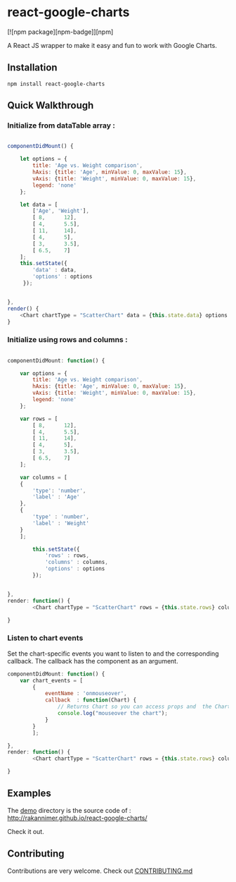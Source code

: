 # react-google-charts

[![npm package][npm-badge]][npm]


A React JS wrapper to make it easy and fun to work with Google Charts.


## Installation

```
npm install react-google-charts
```





## Quick Walkthrough

### Initialize from dataTable array : 

```javascript

componentDidMount() {

    let options = {
        title: 'Age vs. Weight comparison',
        hAxis: {title: 'Age', minValue: 0, maxValue: 15},
        vAxis: {title: 'Weight', minValue: 0, maxValue: 15},
        legend: 'none'
    };

    let data = [
       	['Age', 'Weight'],
       	[ 8,      12],
       	[ 4,      5.5],
       	[ 11,     14],
       	[ 4,      5],
       	[ 3,      3.5],
       	[ 6.5,    7]
    ];
    this.setState({
       	'data' : data,
       	'options' : options
     });


},
render() {
    <Chart chartType = "ScatterChart" data = {this.state.data} options = {this.state.options} graph_id = "ScatterChart"  width={"100%"} height={"400px"}  legend_toggle={true} />
}
```

### Initialize using rows and columns : 

```javascript

componentDidMount: function() {

    var options = {
       	title: 'Age vs. Weight comparison',
        hAxis: {title: 'Age', minValue: 0, maxValue: 15},
        vAxis: {title: 'Weight', minValue: 0, maxValue: 15},
        legend: 'none'
    };

    var rows = [
       	[ 8,      12],
       	[ 4,      5.5],
       	[ 11,     14],
       	[ 4,      5],
       	[ 3,      3.5],
       	[ 6.5,    7]
    ];

    var columns = [
	{
		'type': 'number',
		'label' : 'Age'
	}, 
	{
		'type' : 'number',
		'label' : 'Weight'
	}
	];

      	this.setState({
            'rows' : rows,
            'columns' : columns,
            'options' : options
        });


},
render: function() {
        <Chart chartType = "ScatterChart" rows = {this.state.rows} columns = {this.state.columns} options = {this.state.options} graph_id = "ScatterChart"  width={"100%"} height={"400px"}  legend_toggle={true} />

}
```

### Listen to chart events

Set the chart-specific events you want to listen to and the corresponding callback.
The callback has the component as an argument.

```javascript
componentDidMount: function() {
	var chart_events = [
        {
       	    eventName : 'onmouseover',
            callback  : function(Chart) { 
                // Returns Chart so you can access props and  the ChartWrapper object from chart.wrapper
                console.log("mouseover the chart"); 
            }
        }
        ];

},
render: function() {
        <Chart chartType = "ScatterChart" rows = {this.state.rows} columns = {this.state.columns} options = {this.state.options} graph_id = "ScatterChart"  width={"100%"} height={"400px"} chartEvents = {chart_events} />

}
```

## Examples

The [demo](demo) directory is the source code of : http://rakannimer.github.io/react-google-charts/

Check it out.


## Contributing

Contributions are very welcome. Check out [CONTRIBUTING.md](CONTRIBUTING.md)



